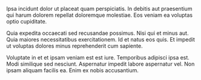 Ipsa incidunt dolor ut placeat quam perspiciatis. In debitis aut praesentium qui harum dolorem repellat doloremque molestiae. Eos veniam ea voluptas optio cupiditate.
 Quia expedita occaecati sed recusandae possimus. Nisi qui et minus aut. Quia maiores necessitatibus exercitationem. Id et natus eos quis. Et impedit ut voluptas dolores minus reprehenderit cum sapiente.
 Voluptate in et et ipsam veniam est est iure. Temporibus adipisci ipsa est. Modi similique sed nesciunt. Aspernatur impedit labore aspernatur vel. Non ipsam aliquam facilis ea. Enim ex nobis accusantium.